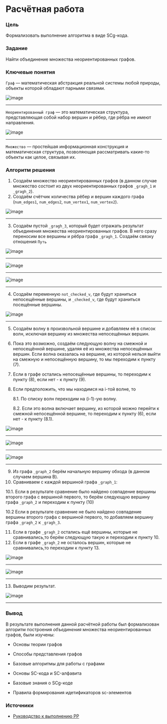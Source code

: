 # Расчётная работа

### Цель

Формализовать выполнение алгоритма в виде SCg-кода.

### Задание

Найти объединение множества неориентированных графов.

### Ключевые понятия

`Граф` — математическая абстракция реальной системы любой природы, объекты которой обладают парными связями.

![image](UsualGraph.png)
***

`Неориентированный граф` —  это математическая структура, представляющая собой набор вершин и рёбер, где рёбра не имеют направления.

![image](NonOrientedGraph.png)
***

`Множество` — простейшая информационная конструкция и математическая структура,
позволяющая рассматривать какие-то объекты как целое, связывая их.


### Алгоритм решения 

1. Создаём множество неориентированных графов (в данном случае множество состоит из двух неориентированных графов `_gragh_1` и `_gragh_2`).
2. Создаём счётчик количества рёбер и вершин каждого графа (`num_edges1`, `num_edges2`, `num_vertex1`, `num_vertex2`).
      
![image](RR.png)
***

3. Создаём пустой `_gragh_3`, который будет отражать результат объединения множества неориентированных графов. В него сразу переносим все вершины и рёбра графа `_gragh_1`. Создаём связку отношения `Путь`
     
![image](RR1.png)
***    
![image](RR2.png)
***      
![image](RR3.png)
***

4. Создаём переменную `not_checked_v`, где будут храниться непосещённые вершины, и `_checked_v`, где будут храниться посещённые вершины.
         
![image](RR4.png)
***

5. Создаём волну в произвольной вершине и добавляем её в список волн, исключая вершину из множества непосещённых вершин.
6. Пока это возможно, создаём следующую волну на смежной и непосещённой вершине, удаляя её из множества непосещённых вершин. Если волна оказалась на вершине, из которой нельзя выйти на смежную и непосещённую вершину, то мы переходим к пункту (7).
7. Если в графе остались непосещённые вершины, то переходим к пункту (8), если нет - к пункту (9).
8. Если предположить, что мы находимся на i-той волне, то

    8.1. По списку волн переходим на (i-1)-ую волну.

    8.2. Если это волна включает вершину, из которой можно перейти к смежной непосещённой вершине, то переходим к пункту (6), если нет - к пункту (8.1).
          
![image](RR5.png)
***   
![image](RR6.png)
***      
![image](RR7.png)
***

9.  Из графа `_graph_2` берём начальную вершину обхода (в данном случаем вершина B).
10. Сравниваем с каждой вершиной графа `_graph_1`:

   10.1. Если в результате сравнение было найдено совпадение вершины второго графа с вершиной первого, то берём следующую вершину графа `_graph_2` и переходим к пункту (10)

   10.2 Если в результате сравнение не было найдено совпадение вершины второго графа с вершиной первого, то добавляем вершину графа `_gragh_2` к `_gragh_3`.

11. Если в графе `_gragh_2` остались ещё вершины, которые не сравнивались,то берём следующую такую и переходим к пункту 10.
12. Если в графе `_gragh_2` не осталось вершин, которые не сравнивались,то переходим к пункту 13.
      
![image](RR8.png)
***
![image](RR9.png)
***

13.  Выводим результат.
      
![image](RR10.png)
***

### Вывод

В результате выполнения данной расчётной работы был формализован алгоритм построения *объединения* множества неориентированных графов, были изучены:

- Основы теории графов

- Способы представления графов

- Базовые алгоритмы для работы с графами

- Основы SC-кода и SC-алфавита

- Базовые знания о SCg-коде

- Правила формирования идетификаторов sc-элементов

### Источники

- [Руководство к выполнению РР](https://drive.google.com/drive/folders/1RSriLOZWpxyozHjUa1Kz3uZtIr0PixVh)